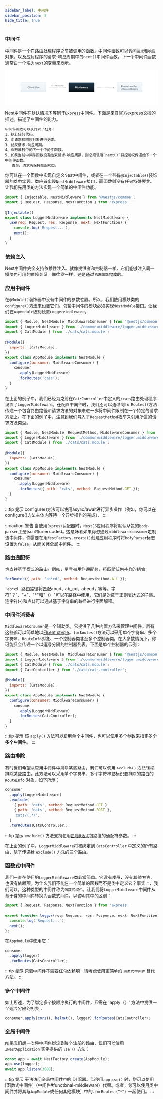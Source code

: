 ```yaml
---
sidebar_label: 中间件
sidebar_position: 5
hide_title: true
---
```


### 中间件

中间件是一个在路由处理程序之前被调用的函数。中间件函数可以访问[`请求`](https://expressjs.com/en/4x/api.html#req)和[`响应`](https://expressjs.com/en/4x/api.html#res)对象，以及应用程序的请求-响应周期中的`next()`中间件函数。下一个中间件函数通常由一个名为`next`的变量来表示。

![来自静态目录的图像](../../images/nestjs-docs-v8/overview/Middlewares_1.png)

Nest中间件在默认情况下等同于[`Express`](https://expressjs.com/en/guide/using-middleware.html)中间件。下面是来自官方express文档的描述，描述了中间件的能力。

```text
中间件函数可以执行以下任务：
1、执行任何代码。
2、对请求和响应对象进行更改。
3、结束请求-响应周期。
4、调用堆栈中的下一个中间件函数。
5、如果当前中间件函数没有结束请求-响应周期，则必须调用`next()`将控制权传递给下一个中间件函数。
   否则，请求将保持挂起状态。
```

你可以在一个函数中实现自定义Nest中间件，或者在一个带有`@Injectable()`装饰器的类中实现。类应该实现`NestMiddleware`接口，而函数则没有任何特殊要求。让我们先用类的方法实现一个简单的中间件功能。

```jsx {4-5} showLineNumbers title="logger.middleware"
import { Injectable, NestMiddleware } from '@nestjs/common';
import { Request, Response, NextFunction } from 'express';

@Injectable()
export class LoggerMiddleware implements NestMiddleware {
  use(req: Request, res: Response, next: NextFunction) {
    console.log('Request...');
    next();
  }
}
```

### 依赖注入

Nest中间件完全支持依赖性注入。就像提供者和控制器一样，它们能够注入同一模块内可用的依赖关系。像往常一样，这是通过`构造函数`完成的。



### 应用中间件

在`@Module()`装饰器中没有中间件的参数位置。所以，我们使用模块类的`configure()`方法来设置它们。包含中间件的模块必须实现`NestModule`接口。让我们在`AppModule`级别设置`LoggerMiddleware`。

```jsx {8-13} showLineNumbers title="app.module"
import { Module, NestModule, MiddlewareConsumer } from '@nestjs/common';
import { LoggerMiddleware } from './common/middleware/logger.middleware';
import { CatsModule } from './cats/cats.module';

@Module({
  imports: [CatsModule],
})
export class AppModule implements NestModule {
  configure(consumer: MiddlewareConsumer) {
    consumer
      .apply(LoggerMiddleware)
      .forRoutes('cats');
  }
}
```

在上面的例子中，我们已经为之前在`CatsController`中定义的`/cats`路由处理程序设置了`LoggerMiddleware`。在配置中间件时，我们还可以通过向`forRoutes()`方法传递一个包含路由路径和请求方法的对象来进一步将中间件限制在一个特定的请求方法上。在下面的例子中，注意到我们导入了`RequestMethod`枚举来引用所需的请求方法类型。

```jsx {8-13} showLineNumbers title="app.module"
import { Module, NestModule, RequestMethod, MiddlewareConsumer } from '@nestjs/common';
import { LoggerMiddleware } from './common/middleware/logger.middleware';
import { CatsModule } from './cats/cats.module';

@Module({
  imports: [CatsModule],
})
export class AppModule implements NestModule {
  configure(consumer: MiddlewareConsumer) {
    consumer
      .apply(LoggerMiddleware)
      .forRoutes({ path: 'cats', method: RequestMethod.GET });
  }
}
```

:::tip 提示
configure()方法可以使用async/await进行异步操作（例如，你可以在configure()方法主体内等待一个异步操作的完成）。
:::

:::caution 警告
当使用`Express`适配器时，`NestJS`应用程序将默认从包的`body-parser`注册json和urlencoded。这意味着如果你想通过`MiddlewareConsumer`定制该中间件，你需要在用`NestFactory.create()`创建应用程序时将`bodyParser`标志设置为`false`，从而关闭全局中间件。
:::

### 路由通配符

也支持基于模式的路由。例如，星号被用作通配符，将匹配任何字符的组合:

```jsx
forRoutes({ path: 'ab*cd', method: RequestMethod.ALL });
```

`'ab*cd'` 路由路径将匹配abcd、ab_cd、abecd，等等。字符"？"、"+"、"*"和"（）"可以在路径中使用，它们是对应于正则表达式的子集。连字符(-)和点(.)可以通过基于字符串的路径进行字面解释。

### 中间件消费者

`MiddlewareConsumer`是一个辅助类。它提供了几种内置方法来管理中间件。所有这些都可以简单地以[Fluent styple](https://en.wikipedia.org/wiki/Fluent_interface)。`forRoutes()`方法可以采用单个字符串、多个字符串、`RouteInfo`对象、一个控制器类甚至多个控制器类。在大多数情况下，你可能只会传递一个以逗号分隔的控制器列表。下面是单个控制器的示例：
```jsx {9-13} showLineNumbers title="app.module"
import { Module, NestModule, MiddlewareConsumer } from '@nestjs/common';
import { LoggerMiddleware } from './common/middleware/logger.middleware';
import { CatsModule } from './cats/cats.module';
import { CatsController } from './cats/cats.controller';

@Module({
  imports: [CatsModule],
})
export class AppModule implements NestModule {
  configure(consumer: MiddlewareConsumer) {
    consumer
      .apply(LoggerMiddleware)
      .forRoutes(CatsController);
  }
}
```

:::tip 提示
该 `apply()` 方法可以使用单个中间件，也可以使用多个参数来指定多个**多个中间件**。
:::

### 路由排除

有时我们希望从应用中间件中排除某些路由。我们可以使用 `exclude()` 方法轻松排除某些路由。此方法可以采用单个字符串、多个字符串或标识要排除的路由的 `RouteInfo` 对象，如下所示：

```jsx
consumer
  .apply(LoggerMiddleware)
  .exclude(
    { path: 'cats', method: RequestMethod.GET },
    { path: 'cats', method: RequestMethod.POST },
    'cats/(.*)',
  )
  .forRoutes(CatsController);
```

:::tip 提示
`exclude()` 方法支持使用[`正则表达式`](https://github.com/pillarjs/path-to-regexp#parameters)包路径的通配符参数。
:::

在上面的例子中，`LoggerMiddleware`将被绑定到 `CatsController` 中定义的所有路由，除了传递给 `exclude()` 方法的三个路由。


### 函数式中间件

我们一直在使用的`LoggerMiddleware`类非常简单。它没有成员，没有其他方法，也没有依赖项。为什么我们不能在一个简单的函数而不是类中定义它？事实上，我们可以。这种类型的中间件称为`函数式间件`。让我们将`LoggerMiddleware`中间件从基于类的中间件转换为函数式间件，以说明其中的区别：

```jsx title="logger.middleware"
import { Request, Response, NextFunction } from 'express';

export function logger(req: Request, res: Response, next: NextFunction) {
  console.log(`Request...`);
  next();
};
```

在`AppModule`中使用它：

```jsx title="app.module"
consumer
  .apply(logger)
  .forRoutes(CatsController);
```

:::tip 提示
只要中间件不需要任何依赖项，请考虑使用更简单的 `函数式中间件` 替代方法。
:::

### 多个中间件

如上所述，为了绑定多个按顺序执行的中间件，只需在 'apply（）' 方法中提供一个逗号分隔的列表：

```jsx
consumer.apply(cors(), helmet(), logger).forRoutes(CatsController);
```

### 全局中间件

如果我们想一次将中间件绑定到每个注册的路由，我们可以使用`INestApplication` 实例提供的 `use（）`方法：

```jsx title="main"
const app = await NestFactory.create(AppModule);
app.use(logger);
await app.listen(3000);
```

:::tip 提示
无法访问全局中间件中的 DI 容器。当使用`app.use()` 时，您可以使用[函数式中间件]（中间件#functional-middleware）代替。或者，您可以使用类中间件并将其与`AppModule`或任何其他模块）中的`.forRoutes（”*“）`一起使用。
:::
